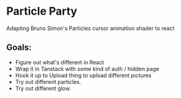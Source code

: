 # Particle Party

Adapting Bruno Simon's Particles cursor animation shader to react

## Goals:

- Figure out what's different in React
- Wrap it in Tanstack with some kind of auth / hidden page
- Hook it up to Upload thing to upload different pictures
- Try out different particles.
- Try out different glow.

